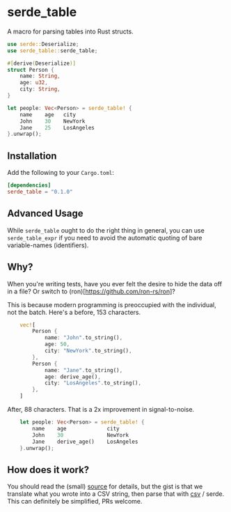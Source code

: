 # serde_table
A macro for parsing tables into Rust structs.

```rust
use serde::Deserialize;
use serde_table::serde_table;

#[derive(Deserialize)]
struct Person {
    name: String,
    age: u32,
    city: String,
}

let people: Vec<Person> = serde_table! {
    name    age   city
    John    30    NewYork
    Jane    25    LosAngeles
}.unwrap();
```

## Installation
Add the following to your `Cargo.toml`:

```toml
[dependencies]
serde_table = "0.1.0"
```


## Advanced Usage
While `serde_table` ought to do the right thing in general,
you can use `serde_table_expr` if you need to avoid the automatic quoting of bare variable-names (identifiers).

## Why?
When you're writing tests, have you ever felt the desire to hide the data off in a file? Or switch to (ron)[https://github.com/ron-rs/ron]?

This is because modern programming is preoccupied with the individual, not the batch. Here's a before, 153 characters.
```rust
    vec![
        Person {
            name: "John".to_string(),
            age: 50,
            city: "NewYork".to_string(),
        },
        Person {
            name: "Jane".to_string(),
            age: derive_age(),
            city: "LosAngeles".to_string(),
        },
    ]
```

After, 88 characters. That is a 2x improvement in signal-to-noise.
```rust
    let people: Vec<Person> = serde_table! {
        name    age             city
        John    30              NewYork
        Jane    derive_age()    LosAngeles
    }.unwrap();
```

## How does it work?
You should read the (small) [source](../serde_table_internals/src/lib.rs) for details, but the gist is that we
translate what you wrote into a CSV string, then parse that with [csv](https://docs.rs/csv/latest/csv/) / serde.
This can definitely be simplified, PRs welcome.